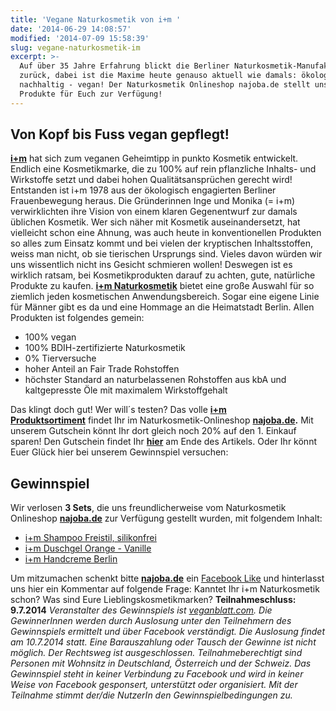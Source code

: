 ```yaml
---
title: 'Vegane Naturkosmetik von i+m '
date: '2014-06-29 14:08:57'
modified: '2014-07-09 15:58:39'
slug: vegane-naturkosmetik-im
excerpt: >-
  Auf über 35 Jahre Erfahrung blickt die Berliner Naturkosmetik-Manufaktur i+m
  zurück, dabei ist die Maxime heute genauso aktuell wie damals: ökologisch -
  nachhaltig - vegan! Der Naturkosmetik Onlineshop najoba.de stellt uns 3x3 i+m
  Produkte für Euch zur Verfügung!
---
```


## Von Kopf bis Fuss vegan gepflegt!

[**i+m**](http://www.iumn.de/) hat sich zum veganen Geheimtipp in punkto Kosmetik entwickelt. Endlich eine Kosmetikmarke, die zu 100% auf rein pflanzliche Inhalts- und Wirkstoffe setzt und dabei hohen Qualitätsansprüchen gerecht wird! Entstanden ist i+m 1978 aus der ökologisch engagierten Berliner Frauenbewegung heraus. Die Gründerinnen Inge und Monika (= i+m) verwirklichten ihre Vision von einem klaren Gegenentwurf zur damals üblichen Kosmetik. Wer sich näher mit Kosmetik auseinandersetzt, hat vielleicht schon eine Ahnung, was auch heute in konventionellen Produkten so alles zum Einsatz kommt und bei vielen der kryptischen Inhaltsstoffen, weiss man nicht, ob sie tierischen Ursprungs sind. Vieles davon würden wir uns wissentlich nicht ins Gesicht schmieren wollen! Deswegen ist es wirklich ratsam, bei Kosmetikprodukten darauf zu achten, gute, natürliche Produkte zu kaufen. [**i+m Naturkosmetik**](http://www.najoba.de/i-m-naturkosmetik/) bietet eine große Auswahl für so ziemlich jeden kosmetischen Anwendungsbereich. Sogar eine eigene Linie für Männer gibt es da und eine Hommage an die Heimatstadt Berlin. Allen Produkten ist folgendes gemein:

*   100% vegan
*   100% BDIH-zertifizierte Naturkosmetik
*   0% Tierversuche
*   hoher Anteil an Fair Trade Rohstoffen
*   höchster Standard an naturbelassenen Rohstoffen aus kbA und kaltgepresste Öle mit maximalem Wirkstoffgehalt

Das klingt doch gut! Wer will´s testen? Das volle [**i+m Produktsortiment**](http://www.najoba.de/i-m-naturkosmetik/) findet Ihr im Naturkosmetik-Onlineshop **[najoba.de](http://www.najoba.de/i-m-naturkosmetik/).** Mit unserem Gutschein könnt Ihr dort gleich noch 20% auf den 1. Einkauf sparen! Den Gutschein findet Ihr [**hier**](https://www.veganblatt.com/najoba-online-shop-naturkosmetik) am Ende des Artikels. Oder Ihr könnt Euer Glück hier bei unserem Gewinnspiel versuchen:

## Gewinnspiel

Wir verlosen **3 Sets**, die uns freundlicherweise vom Naturkosmetik Onlineshop [**najoba.de**](http://www.najoba.de/) zur Verfügung gestellt wurden, mit folgendem Inhalt:

*   [i+m Shampoo Freistil, silikonfrei](http://www.najoba.de/i-m-naturkosmetik-shampoo-freistil-silikonfrei-17089.html)
*   [i+m Duschgel Orange - Vanille](http://www.najoba.de/i-m-naturkosmetik-duschgel-orange-vanille-17098.html)
*   [i+m Handcreme Berlin](http://www.najoba.de/i-m-naturkosmetik-berlin-handcreme-17095.html)

Um mitzumachen schenkt bitte [**najoba.de**](https://www.facebook.com/pages/najobade/446827485380462?fref=ts) ein [Facebook Like](https://www.facebook.com/pages/najobade/446827485380462?fref=ts) und hinterlasst uns hier ein Kommentar auf folgende Frage: Kanntet Ihr i+m Naturkosmetik schon? Was sind Eure Lieblingskosmetikmarken? **Teilnahmeschluss: 9.7.2014** _Veranstalter des Gewinnspiels ist [veganblatt.com](https://www.veganblatt.com/). Die GewinnerInnen werden durch Auslosung unter den Teilnehmern des Gewinnspiels ermittelt und über Facebook verständigt. Die Auslosung findet am 10.7.2014 statt. Eine Barauszahlung oder Tausch der Gewinne ist nicht möglich. Der Rechtsweg ist ausgeschlossen. Teilnahmeberechtigt sind Personen mit Wohnsitz in Deutschland, Österreich und der Schweiz._ _Das Gewinnspiel steht in keiner Verbindung zu Facebook und wird in keiner Weise von Facebook gesponsert, unterstützt oder organisiert._ _Mit der Teilnahme stimmt der/die NutzerIn den Gewinnspielbedingungen zu._
